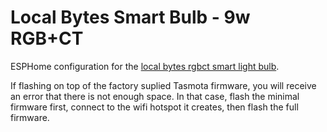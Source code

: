 # Local Bytes Smart Bulb - 9w RGB+CT
ESPHome configuration for the <a href="https://www.mylocalbytes.com/products/smart-bulb-9w-rgbct">local bytes rgbct smart light bulb</a>.

If flashing on top of the factory suplied Tasmota firmware, you will receive an error that there is not enough space. In that case, flash the minimal firmware first, connect to the wifi hotspot it creates, then flash the full firmware.
